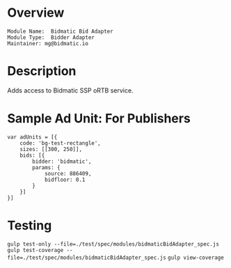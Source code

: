 # Overview

```
Module Name:  Bidmatic Bid Adapter
Module Type:  Bidder Adapter
Maintainer: mg@bidmatic.io
```

# Description

Adds access to Bidmatic SSP oRTB service. 

# Sample Ad Unit: For Publishers
```
var adUnits = [{
    code: 'bg-test-rectangle',    
    sizes: [[300, 250]],     
    bids: [{
        bidder: 'bidmatic',
        params: {
            source: 886409,
            bidfloor: 0.1
        }
    }]
}]
```


# Testing 
```gulp test-only --file=./test/spec/modules/bidmaticBidAdapter_spec.js```
```gulp test-coverage --file=./test/spec/modules/bidmaticBidAdapter_spec.js```
```gulp view-coverage```
